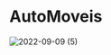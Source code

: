 # AutoMoveis

![2022-09-09 (5)](https://user-images.githubusercontent.com/91754673/189460790-18ee2d92-c5fe-4472-be16-bf1e04fd9448.png)
